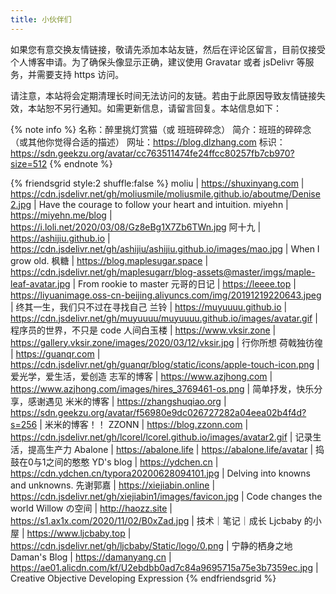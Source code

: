 ```yaml
---
title: 小伙伴们
---
```


<!-- CSS Code -->
<style>
@media(prefers-color-scheme:dark){.link-grid-2 .link-item{background:#34495e;} .link-grid-2 .link-cover{opacity:.75;}}
</style>
<!-- CSS Code End -->

如果您有意交换友情链接，敬请先添加本站友链，然后在评论区留言，目前仅接受个人博客申请。为了确保头像显示正确，建议使用 Gravatar 或者 jsDelivr 等服务，并需要支持 https 访问。

请注意，本站将会定期清理长时间无法访问的友链。若由于此原因导致友情链接失效，本站恕不另行通知。如需更新信息，请留言回复。本站信息如下：

{% note info %}
名称：醉里挑灯赏猫（或 班班碎碎念）
简介：班班的碎碎念（或其他你觉得合适的描述） 
网址：https://blog.dlzhang.com
标识：https://sdn.geekzu.org/avatar/cc763511474fe24ffcc80257fb7cb970?size=512
{% endnote %}

{% friendsgrid style:2 shuffle:false %}
moliu | https://shuxinyang.com | https://cdn.jsdelivr.net/gh/moliusmile/moliusmile.github.io/aboutme/Denise2.jpg | Have the courage to follow your heart and intuition.
miyehn | https://miyehn.me/blog | https://i.loli.net/2020/03/08/Gz8eBg1X7Zb6TWn.jpg
阿十九 | https://ashijiu.github.io | https://cdn.jsdelivr.net/gh/ashijiu/ashijiu.github.io/images/mao.jpg | When I grow old.
枫糖 | https://blog.maplesugar.space | https://cdn.jsdelivr.net/gh/maplesugarr/blog-assets@master/imgs/maple-leaf-avatar.jpg | From rookie to master
元哥的日记 | https://leeee.top | https://liyuanimage.oss-cn-beijing.aliyuncs.com/img/20191219220643.jpeg | 终其一生，我们只不过在寻找自己
兰铃 | https://muyuuuu.github.io | https://cdn.jsdelivr.net/gh/muyuuuu/muyuuuu.github.io/images/avatar.gif | 程序员的世界，不只是 code
人间白玉楼 | https://www.vksir.zone | https://gallery.vksir.zone/images/2020/03/12/vksir.jpg | 行你所想
荷戟独彷徨 | https://guanqr.com | https://cdn.jsdelivr.net/gh/guanqr/blog/static/icons/apple-touch-icon.png | 爱光学，爱生活，爱创造
志军的博客 | https://www.azjhong.com | https://www.azjhong.com/images/hires_3769461-os.png | 简单抒发，快乐分享，感谢遇见
米米的博客 | https://zhangshuqiao.org | https://sdn.geekzu.org/avatar/f56980e9dc026727282a04eea02b4f4d?s=256 | 米米的博客！！
ZZONN | https://blog.zzonn.com | https://cdn.jsdelivr.net/gh/lcorel/lcorel.github.io/images/avatar2.gif | 记录生活，提高生产力
Abalone | https://abalone.life | https://abalone.life/avatar | 捣鼓在0与1之间的憨憨
YD's blog | https://ydchen.cn | https://cdn.ydchen.cn/typora20200628094101.jpg | Delving into knowns and unknowns.
先谢郭嘉 | https://xiejiabin.online | https://cdn.jsdelivr.net/gh/xiejiabin1/images/favicon.jpg | Code changes the world
Willow の空间 | http://haozz.site | https://s1.ax1x.com/2020/11/02/B0xZad.jpg | 技术｜笔记｜成长
Ljcbaby 的小屋 | https://www.ljcbaby.top | https://cdn.jsdelivr.net/gh/ljcbaby/Static/logo/0.png | 宁静的栖身之地
Daman's Blog | https://damanyang.cn | https://ae01.alicdn.com/kf/U2ebdbb0ad7c84a9695715a75e3b7359ec.jpg | Creative Objective Developing Expression
{% endfriendsgrid %}